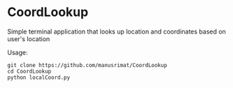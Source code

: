 # CoordLookup
Simple terminal application that looks up location and coordinates based on user's location

Usage:
```
git clone https://github.com/manusrimat/CoordLookup
cd CoordLookup
python localCoord.py
```

